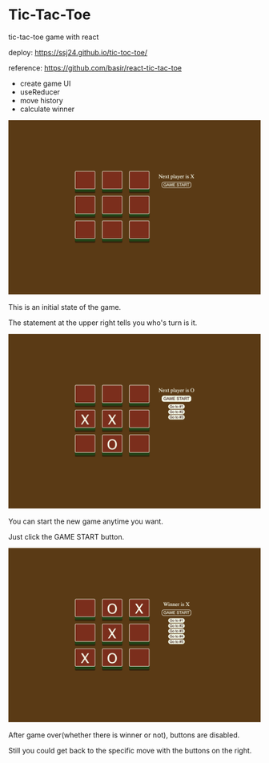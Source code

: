 # Tic-Tac-Toe

tic-tac-toe game with react

deploy: https://ssj24.github.io/tic-toc-toe/

reference: https://github.com/basir/react-tic-tac-toe



- create game UI
- useReducer
- move history
- calculate winner



![](./screenshots/initial.png)

This is an initial state of the game.

The statement at the upper right tells you who's turn is it.

![](./screenshots/startbtn.png)

You can start the new game anytime you want.

Just click the GAME START button.

![](./screenshots/winner.png)

After game over(whether there is winner or not), buttons are disabled.

Still you could get back to the specific move with the buttons on the right.